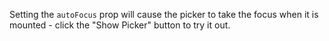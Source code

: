 Setting the `autoFocus` prop will cause the picker to take the focus when it is mounted - click the "Show Picker" button to try it out.